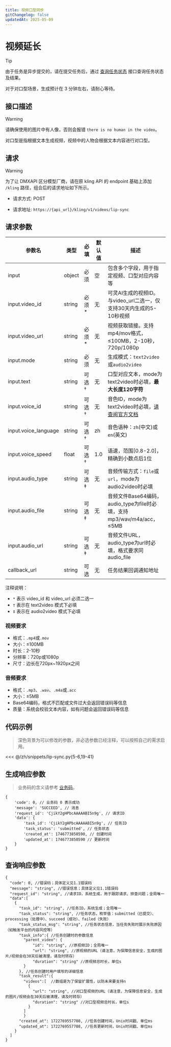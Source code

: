 ```yaml
---
title: 视频口型同步
gitChangelog: false
updatedAt: 2025-05-09
---
```



# 视频延长

> [!TIP]
> 由于任务是异步提交的，请在提交任务后，通过 [查询任务状态](/zh/models/kling/api/query-api.md) 接口查询任务状态及结果。
>
> 对于对口型场景，生成预计在 3 分钟左右，请耐心等待。

## 接口描述

> [!WARNING]
> 请确保使用的图片中有人像，否则会报错 `there is no human in the video`。

对口型是指根据文本生成视频，视频中的人物会根据文本内容进行对口型。

## 请求

> [!WARNING]
> 为了让 DMXAPI 区分模型厂商，请在原 kling API 的 endpoint 基础上添加 `/kling` 路径，组合后的请求地址如下所示。

- 请求方式: POST

- 请求地址: `https://{api_url}/kling/v1/videos/lip-sync`

## 请求参数

| 参数名 | 类型 | 必填 | 默认值 | 描述 |
|--------|------|------|--------|------|
| input | object | 必须 | 空 | 包含多个字段，用于指定视频、口型对应内容等 |
| input.video_id | string | 必须* | 无 | 可灵AI生成的视频ID。与video_url二选一，仅支持30天内生成的5-10秒视频 |
| input.video_url | string | 必须* | 无 | 视频获取链接。支持mp4/mov格式，≤100MB，2-10秒，720p/1080p |
| input.mode | string | 必须 | 无 | 生成模式：`text2video`或`audio2video` |
| input.text | string | 可选† | 无 | 口型对应文本，mode为text2video时必填，**最大长度120字符** |
| input.voice_id | string | 可选† | 无 | 音色ID，mode为text2video时必填，[请查阅官方文档](https://docs.qingque.cn/s/home/eZQDvafJ4vXQkP8T9ZPvmye8S) |
| input.voice_language | string | 可选† | zh | 音色语种：`zh`(中文)或`en`(英文) |
| input.voice_speed | float | 可选† | 1.0 | 语速，范围[0.8-2.0]，精确到小数点后1位 |
| input.audio_type | string | 可选‡ | 无 | 音频传输方式：`file`或`url`，mode为audio2video时必填 |
| input.audio_file | string | 可选‡ | 无 | 音频文件Base64编码，audio_type为file时必填，支持mp3/wav/m4a/acc，≤5MB |
| input.audio_url | string | 可选‡ | 无 | 音频文件URL，audio_type为url时必填，格式要求同audio_file |
| callback_url | string | 可选 | 无 | 任务结果回调通知地址 |

注释说明：
- `*` 表示 video_id 和 video_url 必须二选一
- `†` 表示在 text2video 模式下必填
- `‡` 表示在 audio2video 模式下必填

### 视频要求

- 格式：`.mp4`或`.mov`
- 大小：≤100MB
- 时长：2-10秒
- 分辨率：720p或1080p
- 尺寸：边长在720px~1920px之间

### 音频要求

- 格式：`.mp3`、`.wav`、`.m4a`或`.acc`
- 大小：≤5MB
- Base64编码，格式不匹配或文件过大会返回错误码等信息
- 质量：系统会校验文本内容，如有问题会返回错误码等信息

## 代码示例

> 深色背景为可以修改的参数，非必选参数已经注释，可以按照自己的需求启用。

<<< @/zh/snippets/lip-sync.py{5-6,19-41}

## 生成响应参数

> 业务码的含义请参考 [业务码](/zh/models/kling/api/business-code.md)。

```
{
	'code': 0, // 业务码 0 表示成功
	'message': 'SUCCEED', // 消息
	'request_id': 'CjikY2gHPbcAAAAABI5n9g', // 请求ID
	'data': {
		'task_id': 'CjikY2gHPbcAAAAABI5n9g', // 任务ID
		'task_status': 'submitted', // 任务状态
		'created_at': 1746773850590, // 创建时间
		'updated_at': 1746773850590 // 更新时间
	}
}
```


## 查询响应参数

```
{
  "code": 0, //错误码；具体定义见1.1错误码
  "message": "string", //错误信息；具体定义见1.1错误码
  "request_id": "string", //请求ID，系统生成，用于跟踪请求、排查问题；全局唯一
  "data":[
    {
      "task_id": "string", //任务ID，系统生成；全局唯一
      "task_status": "string", //任务状态，枚举值：submitted（已提交）、processing（处理中）、succeed（成功）、failed（失败）
      "task_status_msg": "string", //任务状态信息，当任务失败时展示失败原因（如触发平台的内容风控等）
      "task_info":{ //任务创建时的参数信息
        "parent_video": {
         	"id": "string", //原视频ID；全局唯一
      		"url": "string", //原视频的URL（请注意，为保障信息安全，生成的图片/视频会在30天后被清理，请及时转存）
      		"duration": "string" //原视频总时长，单位s
        }
      }, //任务创建时用户填写的详细信息
      "task_result":{
        "videos":[  //数组是为了保留扩展性，以防未来要支持n
          {
            "url": "string", //对口型视频的URL（请注意，为保障信息安全，生成的图片/视频会在30天后被清理，请及时转存）
            "duration": "string" //对口型视频总时长，单位s
          }
        ]
    	}
      "created_at": 1722769557708, //任务创建时间，Unix时间戳、单位ms
      "updated_at": 1722769557708, //任务更新时间，Unix时间戳、单位ms
    }
  ]
}
```
